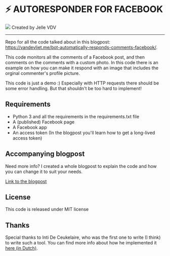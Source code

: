 
<h1>⚡ AUTORESPONDER FOR FACEBOOK</h1>

<img src="https://thumbs.gfycat.com/ConcreteDopeyCoati-size_restricted.gif"  />
Created by Jelle VDV


----------


Repo for all the code talked about in this blogpost: https://vandevliet.me/bot-automatically-responds-comments-facebook/.

This code monitors all the comments of a Facebook post, and then comments on the comments with a custom photo.
In this code there is an example on how you can make it respond with an image that includes the orginal commenter's profile picture.

This code is just a demo :) Especially with HTTP requests there should be some error handling. But that shouldn't be too hard to implement!
## Requirements

- Python 3 and all the requirements in the requirements.txt file
- A (published) Facebook page
- A Facebook app
- An access token (In the blogpost you'll learn how to get a long-lived access token)

## Accompanying blogpost

Need more info? I created a whole blogpost to explain the code and how you can change it to suit your needs.

[Link to the blogpost](https://vandevliet.me/bot-automatically-responds-comments-facebook/)

## License
This code is released under MIT license

## Thanks
Special thanks to Inti De Ceukelaire, who was the first one to write (I think) to write such a tool. 
You can find more info about how he implemented it [here (in Dutch)](https://medium.com/cookiesclub/de-robotrevolte-studio-brussel-nam-de-eerste-facebookbot-in-dienst-81de19d6ed6d).
